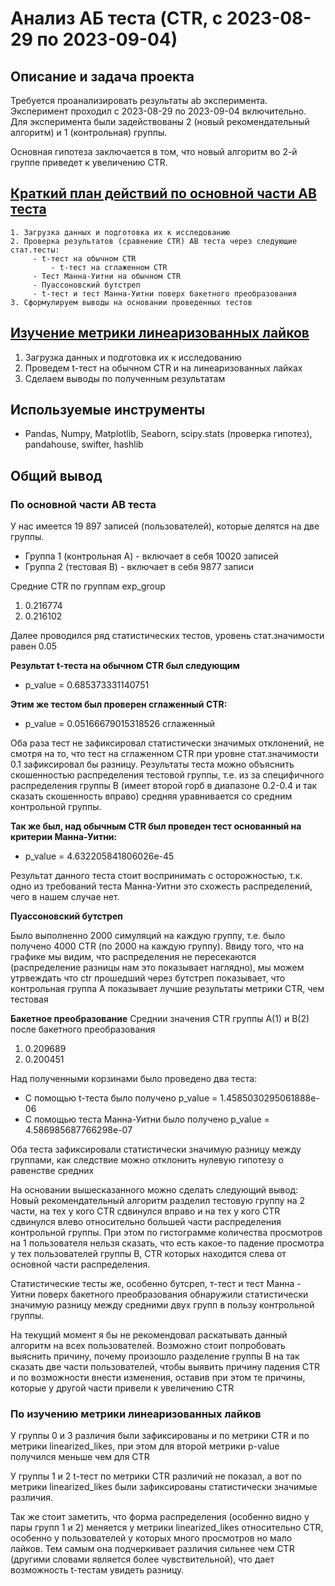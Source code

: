 # Анализ АБ теста (CTR, с 2023-08-29 по 2023-09-04)

## Описание и задача проекта

Требуется проанализировать результаты ab эксперимента. Эксперимент проходил с 2023-08-29 по 2023-09-04 включительно. Для эксперимента были задействованы 2 (новый рекомендательный алгоритм) и 1 (контрольная) группы. 

Основная гипотеза заключается в том, что новый алгоритм во 2-й группе приведет к увеличению CTR.

## [Краткий план действий по основной части AB теста](https://github.com/fataltru/educational_pets/blob/main/pets/kc/01_ab_test/ab_test/ab_test_analysis.ipynb)
    1. Загрузка данных и подготовка их к исследованию
    2. Проверка результатов (сравнение CTR) AB теста через следующие стат.тесты:
   		 - t-тест на обычном CTR
    		 - t-тест на сглаженном CTR
   		 - Тест Манна-Уитни на обычном CTR
   		 - Пуассоновский бутстреп
   		 - t-тест и тест Манна-Уитни поверх бакетного преобразования
    3. Сформулируем выводы на основании проведенных тестов

## [Изучение метрики линеаризованных лайков](https://github.com/fataltru/educational_pets/blob/main/pets/kc/01_ab_test/ab_test/ab_test_linearized_likes.ipynb)
   1. Загрузка данных и подготовка их к исследованию
   2. Проведем t-тест на обычном CTR и на линеаризованных лайках
   3. Сделаем выводы по полученным результатам

## Используемые инструменты
- Pandas, Numpy, Matplotlib, Seaborn, scipy.stats (проверка гипотез), pandahouse, swifter, hashlib


## Общий вывод

### По основной части AB теста

У нас имеется 19 897 записей (пользователей), которые делятся на две группы.
- Группа 1 (контрольная A) - включает в себя 10020 записей
- Группа 2 (тестовая B) - включает в себя 9877 записи

Средние CTR по группам
exp_group
1. 0.216774
2. 0.216102

Далее проводился ряд статистических тестов, уровень стат.значимости равен 0.05

**Результат t-теста на обычном CTR был следующим**
- p_value = 0.685373331140751

**Этим же тестом был проверен сглаженный CTR:**
- p_value = 0.05166679015318526 сглаженный

Оба раза тест не зафиксировал статистически значимых отклонений, не смотря на то, что тест на сглаженном CTR при уровне стат.значимости 0.1 зафиксировал бы разницу. Результаты теста можно объяснить скошенностью распределения тестовой группы, т.е. из за специфичного распределения группы B (имеет второй горб в диапазоне 0.2-0.4 и так сказать скошенность вправо) средняя уравнивается со средним контрольной группы.

**Так же был, над обычным CTR был проведен тест основанный на критерии Манна-Уитни:**
- p_value = 4.632205841806026e-45

Результат данного теста стоит воспринимать с осторожностью, т.к. одно из требований теста Манна-Уитни это схожесть распределений, чего в нашем случае нет.

**Пуассоновский бутстреп**

Было выполненно 2000 симуляций на каждую группу, т.е. было получено 4000 CTR (по 2000 на каждую группу). Ввиду того, что на графике мы видим, что распределения не пересекаются (распределение разницы нам это показывает наглядно), мы можем утрвеждать что ctr прошедший через бутстреп показывает, что контрольная группа А показывает лучшие результаты метрики CTR, чем тестовая

**Бакетное преобразование**
Среднии значения CTR группы A(1) и B(2) после бакетного преобразования

1. 0.209689
2. 0.200451

Над полученными корзинами было проведено два теста:

- С помощью t-теста было получено p_value = 1.4585030295061888e-06
- С помощью теста Манна-Уитни было получено p_value = 4.586985687766298e-07

Оба теста зафиксировали статистически значимую разницу между группами, как следствие можно отклонить нулевую гипотезу о равенстве средних

На основании вышесказанного можно сделать следующий вывод:
Новый рекомендательный алгоритм разделил тестовую группу на 2 части, на тех у кого CTR сдвинулся вправо и на тех у кого CTR сдвинулся влево относительно большей части распределения контрольной группы. При этом по гистограмме количества просмотров на 1 пользователя нельзя сказать, что есть какое-то падение просмотра у тех пользователей группы B, CTR которых находится слева от основной части распределения. 

Статистические тесты же, особенно бутсреп, т-тест и тест Манна - Уитни поверх бакетного преобразования обнаружили статистически значимую разницу между средними двух групп в пользу контрольной группы.

На текущий момент я бы не рекомендовал раскатывать данный алгоритм на всех пользователей. Возможно стоит попробовать выяснить причину, почему произошло разделение группы B на так сказать две части пользователей, чтобы выявить причину падения CTR и по возможности внести изменения, оставив при этом те причины, которые у другой части привели к увеличению CTR

### По изучению метрики линеаризованных лайков

У группы 0 и 3 различия были зафиксированы и по метрики CTR и по метрики linearized_likes, при этом для второй метрики p-value получился меньше чем для CTR

У группы 1 и 2 t-тест по метрики CTR различий не показал, а вот по метрики linearized_likes были зафиксированы статистически значимые различия.

Так же стоит заметить, что форма распределения (особенно видно у пары групп 1 и 2) меняется у метрики linearized_likes относительно CTR, особенно у пользователей у которых много просмотров но мало лайков. Тем самым она подчеркивает различия сильнее чем CTR (другими словами является более чувствительной), что дает возможность t-тестам увидеть разницу.

